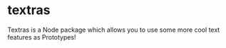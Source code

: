 # textras
Textras is a Node package which allows you to use some more cool text features as Prototypes!
